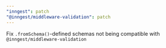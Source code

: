 ```yaml
---
"inngest": patch
"@inngest/middleware-validation": patch
---
```


Fix `.fromSchema()`-defined schemas not being compatible with `@inngest/middleware-validation`
